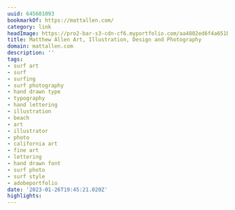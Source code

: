 ```yaml
---
uuid: 645601093
bookmarkOf: https://mattallen.com/
category: link
headImage: https://pro2-bar-s3-cdn-cf6.myportfolio.com/aa4802ed6f4a651b7f542430947451fb/a703f042-f3d5-4e4a-83b9-30ef2eebcf03_rwc_851x749x1408x1408x1408.jpg?h=45a225e56c5479c426bfdb49a25a4ee6
title: Matthew Allen Art, Illustration, Design and Photography
domain: mattallen.com
description: ''
tags:
- surf art
- surf
- surfing
- surf photography
- hand drawn type
- typography
- hand lettering
- illustration
- beach
- art
- illustrator
- photo
- california art
- fine art
- lettering
- hand drawn font
- surf photo
- surf style
- adobeportfolio
date: '2023-01-26T19:45:21.020Z'
highlights:
---
```



